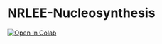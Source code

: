 # NRLEE-Nucleosynthesis

[![Open In Colab](https://colab.research.google.com/assets/colab-badge.svg)](https://colab.research.google.com/github/frizkat15/NRLEE-Nucleosynthesis/blob/main/nrlee.ipynb)
